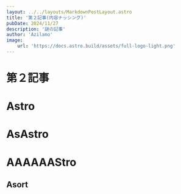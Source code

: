 ```yaml
---
layout: ../../layouts/MarkdownPostLayout.astro
title: '第２記事(内容ナッシング)'
pubDate: 2024/11/27
description: '謎の記事'
author: 'Azilamo'
image:
    url: 'https://docs.astro.build/assets/full-logo-light.png'
---
```

# 第２記事


# Astro
# AsAstro
# AAAAAAStro
## Asort
